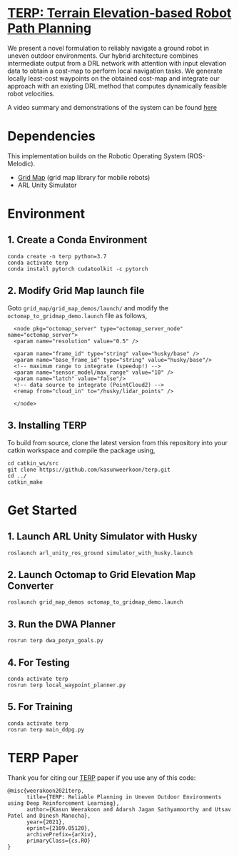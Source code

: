 # [TERP: Terrain Elevation-based Robot Path Planning](https://arxiv.org/pdf/2109.05120.pdf)

We present a novel formulation to reliably navigate a ground robot in uneven outdoor environments. Our hybrid architecture combines intermediate output from a DRL network with attention with input elevation data to obtain a cost-map to perform local navigation tasks. We generate locally least-cost waypoints on the obtained cost-map and integrate our approach with an existing DRL method that computes dynamically feasible robot velocities.

A video summary and demonstrations of the system can be found [here](https://youtu.be/Q9yWLKJ1CdU)

# Dependencies

This implementation builds on the Robotic Operating System (ROS-Melodic). 

* [Grid Map](https://github.com/ANYbotics/grid_map) (grid map library for mobile robots)
* ARL Unity Simulator              

# Environment

## 1. Create a Conda Environment

```
conda create -n terp python=3.7
conda activate terp
conda install pytorch cudatoolkit -c pytorch
```

## 2. Modify Grid Map launch file

  Goto ```grid_map/grid_map_demos/launch/``` and modify the ```octomap_to_gridmap_demo.launch``` file as follows,

```
  <node pkg="octomap_server" type="octomap_server_node" name="octomap_server">
  <param name="resolution" value="0.5" />

  <param name="frame_id" type="string" value="husky/base" />
  <param name="base_frame_id" type="string" value="husky/base"/>
  <!-- maximum range to integrate (speedup!) -->
  <param name="sensor_model/max_range" value="10" />
  <param name="latch" value="false"/>
  <!-- data source to integrate (PointCloud2) -->
  <remap from="cloud_in" to="/husky/lidar_points" />

  </node>
```

## 3. Installing TERP
To build from source, clone the latest version from this repository into your catkin workspace and compile the package using,

```
cd catkin_ws/src
git clone https://github.com/kasunweerkoon/terp.git
cd ../
catkin_make
```

# Get Started

## 1. Launch ARL Unity Simulator with Husky

```
roslaunch arl_unity_ros_ground simulator_with_husky.launch
```

## 2. Launch Octomap to Grid Elevation Map Converter

```
roslaunch grid_map_demos octomap_to_gridmap_demo.launch
```

## 3. Run the DWA Planner

```
rosrun terp dwa_pozyx_goals.py
```

## 4. For Testing
```
conda activate terp
rosrun terp local_waypoint_planner.py
```

## 5. For Training
```
conda activate terp
rosrun terp main_ddpg.py
```

# TERP Paper
Thank you for citing our [TERP](https://arxiv.org/pdf/2109.05120.pdf) paper if you use any of this code:

```
@misc{weerakoon2021terp,
      title={TERP: Reliable Planning in Uneven Outdoor Environments using Deep Reinforcement Learning}, 
      author={Kasun Weerakoon and Adarsh Jagan Sathyamoorthy and Utsav Patel and Dinesh Manocha},
      year={2021},
      eprint={2109.05120},
      archivePrefix={arXiv},
      primaryClass={cs.RO}
}
```
